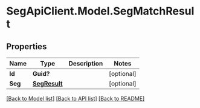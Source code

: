 # SegApiClient.Model.SegMatchResult
## Properties

Name | Type | Description | Notes
------------ | ------------- | ------------- | -------------
**Id** | **Guid?** |  | [optional] 
**Seg** | [**SegResult**](SegResult.md) |  | [optional] 

[[Back to Model list]](../README.md#documentation-for-models) [[Back to API list]](../README.md#documentation-for-api-endpoints) [[Back to README]](../README.md)

